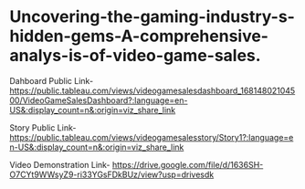 # Uncovering-the-gaming-industry-s-hidden-gems-A-comprehensive-analys-is-of-video-game-sales.


Dahboard Public Link- https://public.tableau.com/views/videogamesalesdashboard_16814802104500/VideoGameSalesDashboard?:language=en-US&:display_count=n&:origin=viz_share_link

Story Public Link- https://public.tableau.com/views/videogamesalesstory/Story1?:language=en-US&:display_count=n&:origin=viz_share_link

Video Demonstration Link- https://drive.google.com/file/d/1636SH-O7CYt9WWsyZ9-ri33YGsFDkBUz/view?usp=drivesdk
